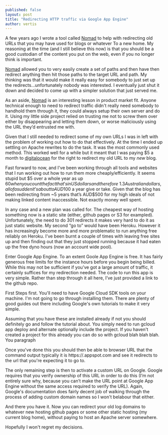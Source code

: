 ```yaml
---
published: false
layout: post
title: "Redirecting HTTP traffic via Google App Engine"
author: vertis
---
```


A few years ago I wrote a tool called [Nomad](https://github.com/vertis/nomad) to help with redirecting old URLs that you may have used for blogs or whatever To a new home. My reasoning at the time (and I still believe this now) is that you should be a good custodian of the content you put on the web, even if you no longer think is important.

[Nomad](https://github.com/vertis/nomad) allowed you to very easily create a set of paths and then have then redirect anything then hit those paths to the target URL and path. My thinking was that it would make it really easy for somebody to just set up the redirects...unfortunately nobody was interested. I eventually just shut it down and decided to come up with a simpler solution that just served me.

As an aside, [Nomad](https://github.com/vertis/nomad) is an interesting lesson in product market fit. Anyone technical enough to need to redirect traffic didn't really need somebody to handhold them through it, they could always setup their own server and do it. Using my little side project relied on trusting me not to screw them over either by disappearing and letting them down, or worse maliciously using the URL they’d entrusted me with.

Given that I still needed to redirect some of my own URLs I was in left with the problem of working out how to do that effectively. At the time I ended up settling on Apache rewrites to do the task. It was the most commonly used method. This worked well for a while but it meant that I was paying $5 a month to [digitalocean](https://digitalocean.com) for the right to redirect my old URL to my *new* blog.

Fast forward to now, and I've been working through all tools and websites that I run working out how to run them more cheaply/efficiently. It seems stupid but $5 over a whole year as up $60 when you count the fact that's in US dollars and therefore ~1.3 Australian dollars, all of a sudden it’s about to AUD$100 a year give or take. Given that the blog has been redirecting from ~5 years that’s AUD$500 for my high ideals of not making linked content inaccessible. Not exactly money well spent.

In any case and a new plan was called for. The cheapest way of hosting something now is a static site (either, github pages or S3 for exampled). Unfortunately, the need to do 301 redirects it makes very hard to do it as just static website. My second “go to” would have been Heroku. However it has increasingly become more and more problematic to run anything free reliably on Heroku. I've been burnt a couple of times with leaving free sites up and then finding out that they just stopped running because it had eaten up the free dyno hours (now an account wide pool).

Enter Google App Engine. To an extent Goole App Engine is free. It has fairly generous free limits for the instance hours before you begin being billed. While this may not be sufficient if you’ve got a large amount of traffic, it certainly suffices for my redirection needed.
The code to run this app is very simple. Rather than step through it all here, I’ve just provided a link to the github repo.

First Steps first. You'll need to have Google Cloud SDK tools on your machine. I'm not going to go through  installing them. There are plenty of good guides out there including Google's own tutorials to make it very simple.

Assuming that you have these are installed already if not you should definitely go and follow the tutorial about. You simply need to run gcloud app deploy and alternate optionally include the project. If you haven't created a project for this already you can do so with gcloud blah blah blah. You paragraph

Once you've done this you should then be able to browser URL that the command output typically it is https://<yourprojectid>.appspot.com and see it redirects to the url that you're expecting it to go to.

The only remaining step is then to activate a custom URL on Google. Google requires that you verify ownership of this URL in order to do this (I’m not entirely sure why, because you can’t make the URL point at Google App Engine without the same access required to verify the URL). Again, Google's documentation does fairly decent job of walking through the process of adding custom domain names so I won't belabour that either.

And there you have it. Now you can redirect your old log domains to whatever new hosting github pages or some other static hosting (my current blog home), without paying to host an Apache server somewhere.

Hopefully I won't regret my decisions.
